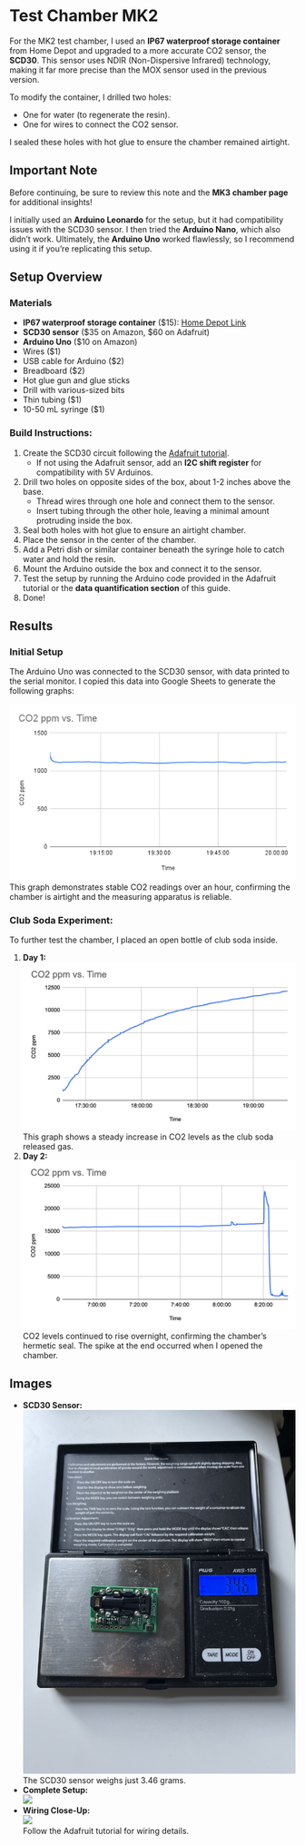 # Test Chamber MK2  

For the MK2 test chamber, I used an **IP67 waterproof storage container** from Home Depot and upgraded to a more accurate CO2 sensor, the **SCD30**. This sensor uses NDIR (Non-Dispersive Infrared) technology, making it far more precise than the MOX sensor used in the previous version.  

To modify the container, I drilled two holes:
* One for water (to regenerate the resin).
* One for wires to connect the CO2 sensor.  

I sealed these holes with hot glue to ensure the chamber remained airtight.  

## Important Note

Before continuing, be sure to review this note and the **MK3 chamber page** for additional insights!  

I initially used an **Arduino Leonardo** for the setup, but it had compatibility issues with the SCD30 sensor. I then tried the **Arduino Nano**, which also didn’t work. Ultimately, the **Arduino Uno** worked flawlessly, so I recommend using it if you’re replicating this setup.  

## Setup Overview  

### Materials

- **IP67 waterproof storage container** ($15): [Home Depot Link](https://www.homedepot.com/p/Ezy-Storage-18L-19Qt-Waterproof-Clear-Latch-Tote-IP-67-FBA34060/314650516)  
- **SCD30 sensor** ($35 on Amazon, $60 on Adafruit)  
- **Arduino Uno** ($10 on Amazon)  
- Wires ($1)  
- USB cable for Arduino ($2)  
- Breadboard ($2)  
- Hot glue gun and glue sticks  
- Drill with various-sized bits  
- Thin tubing ($1)  
- 10-50 mL syringe ($1)  

### Build Instructions:  
1. Create the SCD30 circuit following the [Adafruit tutorial](https://learn.adafruit.com/adafruit-scd30).  
   * If not using the Adafruit sensor, add an **I2C shift register** for compatibility with 5V Arduinos.  
2. Drill two holes on opposite sides of the box, about 1-2 inches above the base.  
   * Thread wires through one hole and connect them to the sensor.  
   * Insert tubing through the other hole, leaving a minimal amount protruding inside the box.  
3. Seal both holes with hot glue to ensure an airtight chamber.  
4. Place the sensor in the center of the chamber.  
5. Add a Petri dish or similar container beneath the syringe hole to catch water and hold the resin.  
6. Mount the Arduino outside the box and connect it to the sensor.  
7. Test the setup by running the Arduino code provided in the Adafruit tutorial or the **data quantification section** of this guide.  
8. Done!  

## Results  

### Initial Setup

The Arduino Uno was connected to the SCD30 sensor, with data printed to the serial monitor. I copied this data into Google Sheets to generate the following graphs:  

![](../assets/testChamberMK2.png)  
This graph demonstrates stable CO2 readings over an hour, confirming the chamber is airtight and the measuring apparatus is reliable.  

### Club Soda Experiment: 

To further test the chamber, I placed an open bottle of club soda inside.  

1. **Day 1:**  
   ![](../assets/image-2.png)  
   This graph shows a steady increase in CO2 levels as the club soda released gas.  
2. **Day 2:**  
   ![](../assets/image-4.png)  
   CO2 levels continued to rise overnight, confirming the chamber’s hermetic seal. The spike at the end occurred when I opened the chamber.  

## Images  

- **SCD30 Sensor:**  
  ![](../assets/IMG_1994.JPG)  
  The SCD30 sensor weighs just 3.46 grams.  
- **Complete Setup:**  
  ![](../assets/IMG_2025.jpeg)  
- **Wiring Close-Up:**  
  ![](../assets/IMG_2020.jpeg)  
  Follow the Adafruit tutorial for wiring details.